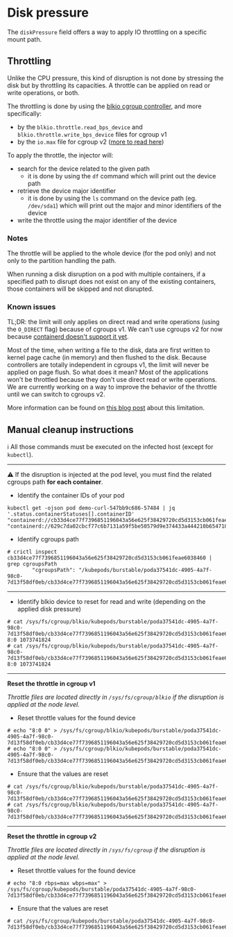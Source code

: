 # Disk pressure

The `diskPressure` field offers a way to apply IO throttling on a specific mount path.

## Throttling

Unlike the CPU pressure, this kind of disruption is not done by stressing the disk but by throttling its capacities. A throttle can be applied on read or write operations, or both.

The throttling is done by using the [blkio cgroup controller](https://www.kernel.org/doc/Documentation/cgroup-v1/blkio-controller.txt), and more specifically:
* by the `blkio.throttle.read_bps_device` and `blkio.throttle.write_bps_device` files for cgroup v1
* by the `io.max` file for cgroup v2 ([more to read here](https://docs.kernel.org/admin-guide/cgroup-v2.html#io-interface-files))

To apply the throttle, the injector will:

* search for the device related to the given path
  * it is done by using the `df` command which will print out the device path
* retrieve the device major identifier
  * it is done by using the `ls` command on the device path (eg. `/dev/sda1`) which will print out the major and minor identifiers of the device
* write the throttle using the major identifier of the device

### Notes

The throttle will be applied to the whole device (for the pod only) and not only to the partition handling the path.

When running a disk disruption on a pod with multiple containers, if a specified path to disrupt does not exist on any of the existing containers, those containers will be skipped and not disrupted.

### Known issues

TL;DR: the limit will only applies on direct read and write operations (using the `O_DIRECT` flag) because of cgroups v1. We can't use cgroups v2 for now because [containerd doesn't support it yet](https://github.com/opencontainers/runc/issues/2315).

Most of the time, when writing a file to the disk, data are first written to kernel page cache (in memory) and then flushed to the disk. Because controllers are totally independent in cgroups v1, the limit will never be applied on page flush. So what does it mean? Most of the applications won't be throttled because they don't use direct read or write operations. We are currently working on a way to improve the behavior of the throttle until we can switch to cgroups v2.

More information can be found on [this blog post](https://medium.com/some-tldrs/tldr-using-cgroups-to-limit-i-o-by-andr%C3%A9-carvalho-421bb1d855e) about this limitation.

## Manual cleanup instructions

:information_source: All those commands must be executed on the infected host (except for `kubectl`).

---

:warning: If the disruption is injected at the pod level, you must find the related cgroups path **for each container**.

* Identify the container IDs of your pod

```
kubectl get -ojson pod demo-curl-547bb9c686-57484 | jq '.status.containerStatuses[].containerID'
"containerd://cb33d4ce77f7396851196043a56e625f38429720cd5d3153cb061feae6038460"
"containerd://629c7da02cbcf77c6b7131a59f5be50579d9e374433a444210b6547186dd5f0d"
```

* Identify cgroups path

```
# crictl inspect cb33d4ce77f7396851196043a56e625f38429720cd5d3153cb061feae6038460 | grep cgroupsPath
        "cgroupsPath": "/kubepods/burstable/poda37541dc-4905-4a7f-98c0-7d13f58df0eb/cb33d4ce77f7396851196043a56e625f38429720cd5d3153cb061feae6038460",
```

---

* Identify blkio device to reset for read and write (depending on the applied disk pressure)

```
# cat /sys/fs/cgroup/blkio/kubepods/burstable/poda37541dc-4905-4a7f-98c0-7d13f58df0eb/cb33d4ce77f7396851196043a56e625f38429720cd5d3153cb061feae6038460/blkio.throttle.read_bps_device
8:0 1073741824
# cat /sys/fs/cgroup/blkio/kubepods/burstable/poda37541dc-4905-4a7f-98c0-7d13f58df0eb/cb33d4ce77f7396851196043a56e625f38429720cd5d3153cb061feae6038460/blkio.throttle.write_bps_device
8:0 1073741824
```

---

**Reset the throttle in cgroup v1**

*Throttle files are located directly in `/sys/fs/cgroup/blkio` if the disruption is applied at the node level.*

* Reset throttle values for the found device

```
# echo "8:0 0" > /sys/fs/cgroup/blkio/kubepods/burstable/poda37541dc-4905-4a7f-98c0-7d13f58df0eb/cb33d4ce77f7396851196043a56e625f38429720cd5d3153cb061feae6038460/blkio.throttle.read_bps_device
# echo "8:0 0" > /sys/fs/cgroup/blkio/kubepods/burstable/poda37541dc-4905-4a7f-98c0-7d13f58df0eb/cb33d4ce77f7396851196043a56e625f38429720cd5d3153cb061feae6038460/blkio.throttle.write_bps_device
```

* Ensure that the values are reset

```
# cat /sys/fs/cgroup/blkio/kubepods/burstable/poda37541dc-4905-4a7f-98c0-7d13f58df0eb/cb33d4ce77f7396851196043a56e625f38429720cd5d3153cb061feae6038460/blkio.throttle.read_bps_device
# cat /sys/fs/cgroup/blkio/kubepods/burstable/poda37541dc-4905-4a7f-98c0-7d13f58df0eb/cb33d4ce77f7396851196043a56e625f38429720cd5d3153cb061feae6038460/blkio.throttle.write_bps_device
```

---

**Reset the throttle in cgroup v2**

*Throttle files are located directly in `/sys/fs/cgroup` if the disruption is applied at the node level.*

* Reset throttle values for the found device

```
# echo "8:0 rbps=max wbps=max" > /sys/fs/cgroup/kubepods/burstable/poda37541dc-4905-4a7f-98c0-7d13f58df0eb/cb33d4ce77f7396851196043a56e625f38429720cd5d3153cb061feae6038460/io.max
```

* Ensure that the values are reset

```
# cat /sys/fs/cgroup/kubepods/burstable/poda37541dc-4905-4a7f-98c0-7d13f58df0eb/cb33d4ce77f7396851196043a56e625f38429720cd5d3153cb061feae6038460/io.max
```
